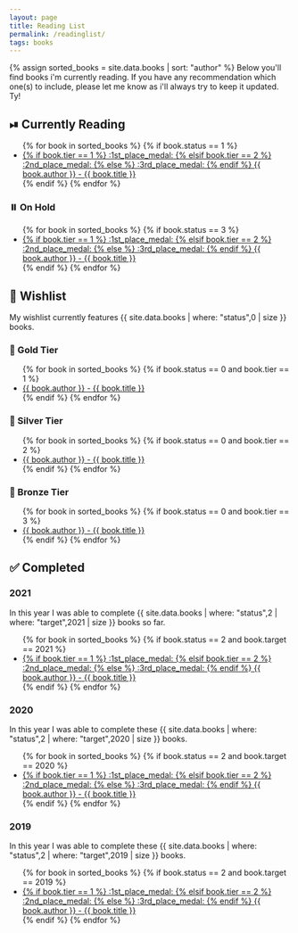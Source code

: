 ```yaml
---
layout: page
title: Reading List
permalink: /readinglist/
tags: books
---
```

{% assign sorted_books = site.data.books | sort: "author" %}
Below you'll find books i'm currently reading. If you have any recommendation which one(s) to include, please let me know as i'll always try to keep it updated. Ty!

## ⏯ Currently Reading

<ul>
{% for book in sorted_books %}
    {% if book.status == 1 %}
     <li>
        <a href="{{ book.link}}"> 
        {% if book.tier == 1 %}
        :1st_place_medal:
        {% elsif book.tier == 2 %}
        :2nd_place_medal:
        {% else %}
        :3rd_place_medal:
        {% endif %}
        {{ book.author }} - {{ book.title }} </a> </li>
    {% endif %}
{% endfor %}
</ul>

### ⏸️ On Hold

<ul>
{% for book in sorted_books %}
    {% if book.status == 3 %}
     <li>
        <a href="{{ book.link}}">
        {% if book.tier == 1 %}
        :1st_place_medal:
        {% elsif book.tier == 2 %}
        :2nd_place_medal:
        {% else %}
        :3rd_place_medal:
        {% endif %}
        {{ book.author }} - {{ book.title }} </a> </li>
    {% endif %}
{% endfor %}
</ul>

## 🌠 Wishlist

My wishlist currently features {{ site.data.books | where: "status",0 | size }} books.

### :1st_place_medal: Gold Tier 

<ul>
{% for book in sorted_books %}
    {% if book.status == 0 and book.tier == 1 %}
     <li>
        <a href="{{ book.link}}">{{ book.author }} - {{ book.title }} </a> </li>
    {% endif %}
{% endfor %}
</ul>

### :2nd_place_medal: Silver Tier

<ul>
{% for book in sorted_books %}
    {% if book.status == 0 and book.tier == 2 %}
     <li>
        <a href="{{ book.link}}">{{ book.author }} - {{ book.title }} </a> </li>
    {% endif %}
{% endfor %}
</ul>

### :3rd_place_medal: Bronze Tier

<ul>
{% for book in sorted_books %}
    {% if book.status == 0 and book.tier == 3 %}
     <li>
        <a href="{{ book.link}}">{{ book.author }} - {{ book.title }} </a> </li>
    {% endif %}
{% endfor %}
</ul>

## ✅ Completed

### 2021

In this year I was able to complete {{ site.data.books | where: "status",2 | where: "target",2021 | size }} books so far.
<ul>
{% for book in sorted_books %}
    {% if book.status == 2 and book.target == 2021 %}
     <li>
        <a href="{{ book.link}}">        
        {% if book.tier == 1 %}
        :1st_place_medal:
        {% elsif book.tier == 2 %}
        :2nd_place_medal:
        {% else %}
        :3rd_place_medal:
        {% endif %}
        {{ book.author }} - {{ book.title }} </a> </li>
    {% endif %}
{% endfor %}
</ul>

### 2020

In this year I was able to complete these {{ site.data.books | where: "status",2 | where: "target",2020 | size }} books.
<ul>
{% for book in sorted_books  %}
    {% if book.status == 2 and book.target == 2020 %}
     <li>
        <a href="{{ book.link}}">
        {% if book.tier == 1 %}
        :1st_place_medal:
        {% elsif book.tier == 2 %}
        :2nd_place_medal:
        {% else %}
        :3rd_place_medal:
        {% endif %}
        {{ book.author }} - {{ book.title }} </a> </li>
    {% endif %}
{% endfor %}
</ul>

### 2019

In this year I was able to complete these {{ site.data.books | where: "status",2 | where: "target",2019 | size }} books.
<ul>
{% for book in sorted_books  %}
    {% if book.status == 2 and book.target == 2019 %}
     <li>
        <a href="{{ book.link}}">
        {% if book.tier == 1 %}
        :1st_place_medal:
        {% elsif book.tier == 2 %}
        :2nd_place_medal:
        {% else %}
        :3rd_place_medal:
        {% endif %}
        {{ book.author }} - {{ book.title }} </a> </li>
    {% endif %}
{% endfor %}
</ul>
